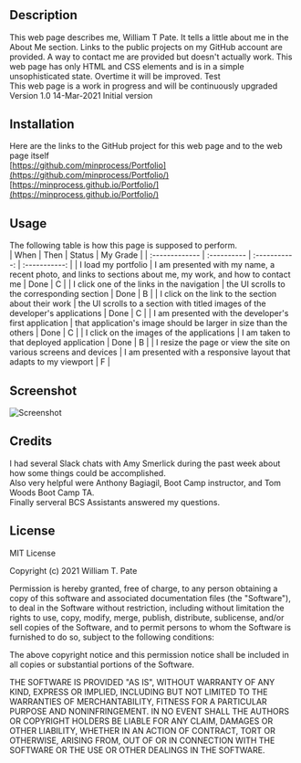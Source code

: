 # <Portfolio>
## Description
This web page describes me, William T Pate. It tells a little about me in the About Me section. Links to the public projects on my GitHub account are provided. A way to contact me are provided but doesn't actually work. This web page has only HTML and CSS elements and is in a simple unsophisticated state. Overtime it will be improved. Test
</br>
This web page is a work in progress and will be continuously upgraded
</br>
Version 1.0 14-Mar-2021 Initial version

## Installation
Here are the links to the GitHub project for this web page and to the web page itself
</br>
[https://github.com/minprocess/Portfolio](https://github.com/minprocess/Portfolio/)
</br>
[https://minprocess.github.io/Portfolio/](https://minprocess.github.io/Portfolio/)

## Usage

The following table is how this page is supposed to perform.
</br>
| When | Then | Status | My Grade |
| :------------- | :---------- | :-----------: | :-----------: |
| I load my portfolio | I am presented with my name, a recent photo, and links to sections about me, my work, and how to contact me | Done | C |
| I click one of the links in the navigation | the UI scrolls to the corresponding section | Done | B |
| I click on the link to the section about their work | the UI scrolls to a section with titled images of the developer's applications | Done | C |
| I am presented with the developer's first application | that application's image should be larger in size than the others | Done | C |
| I click on the images of the applications | I am taken to that deployed application | Done | B |
| I resize the page or view the site on various screens and devices | I am presented with a responsive layout that adapts to my viewport | F |

## Screenshot
![Screenshot](assets/images/screenshot.png)

## Credits
I had several Slack chats with Amy Smerlick during the past week about how some things could be accomplished.
</br>
Also very helpful were Anthony Bagiagil, Boot Camp instructor, and Tom Woods Boot Camp TA.
</br>
Finally serveral BCS Assistants answered my questions.
</br>

## License
MIT License

Copyright (c) 2021 William T. Pate

Permission is hereby granted, free of charge, to any person obtaining a copy
of this software and associated documentation files (the "Software"), to deal
in the Software without restriction, including without limitation the rights
to use, copy, modify, merge, publish, distribute, sublicense, and/or sell
copies of the Software, and to permit persons to whom the Software is
furnished to do so, subject to the following conditions:

The above copyright notice and this permission notice shall be included in all
copies or substantial portions of the Software.

THE SOFTWARE IS PROVIDED "AS IS", WITHOUT WARRANTY OF ANY KIND, EXPRESS OR
IMPLIED, INCLUDING BUT NOT LIMITED TO THE WARRANTIES OF MERCHANTABILITY,
FITNESS FOR A PARTICULAR PURPOSE AND NONINFRINGEMENT. IN NO EVENT SHALL THE
AUTHORS OR COPYRIGHT HOLDERS BE LIABLE FOR ANY CLAIM, DAMAGES OR OTHER
LIABILITY, WHETHER IN AN ACTION OF CONTRACT, TORT OR OTHERWISE, ARISING FROM,
OUT OF OR IN CONNECTION WITH THE SOFTWARE OR THE USE OR OTHER DEALINGS IN THE
SOFTWARE.
